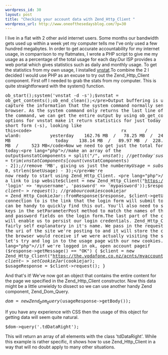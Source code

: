 ```yaml
--- 
wordpress_id: 30
layout: post
title: "Checking your account data with Zend_Http_Client "
wordpress_url: http://www.oneofthesedaysblog.com/?p=30
---
```

I live in a flat with 2 other avid internet users. Some months our bandwidth gets used up within a week yet my computer tells me I've only used a few hundred megabytes. In order to get accurate accountability for my internet usage, in comparrison to my flatmates, I wrote a PHP script to give me my usage as a percentage of the total usage for each day.Our ISP provides a web portal which gives statistics such as daily and monthly usage. To get the statistics from my own usage, I installed <a href="http://humdi.net/vnstat/">vnstat</a>.To combine the 2 I decided I would use PHP as an excuse to try out the Zend_Http_Client component. First off I needed to grab the stats from my computer. This is quite straightforward with the system() function.<pre lang="php">ob_start();system('vnstat -d -s');$vnstat = ob_get_contents();ob_end_clean();</pre>Output buffering is used to capture the information that the system command normally sends to the browser. As the system command only returns the last line of output from the command, we can get the entire output by using ob_get_contents().The options for vnstat make it return statistics for just today (-d) and in short form (-s), looking like this<code>                                  rx       /         tx      /        total    /  estimated wlan0:           yesterday    162.76 MB  /   78.25 MB  /  241.00 MB                 today    138.14 MB  /   89.97 MB  /  228.11 MB  /     523 MB</code>Now we need to get just the total for today:<pre lang="php">//make an array of the output$vnstatComponents = split("/", $vnstat);//get today's usage (2nd to last element of the array) and remove whitespace$netUsage = trim($vnstatComponents[count($vnstatComponents) - 2]);//remove 'MB', giving us just the number$myUsage = substr($netUsage, 0, strlen($netUsage) - 3);</pre>We're now ready to start using Zend_Http_Client. <pre lang="php">//open a link to isp website$client = new Zend_Http_Client("https://the.vodafone.co.nz/acnts/myaccounts.pl/login");$client->setMethod(Zend_Http_Client::POST);$client->setParameterPost(array(    'login'  => 'myusername',    'password' => 'mypassword'));$response = $client->request();//grab our cookies$cookiejar = Zend_Http_CookieJar::fromResponse($response, $client->getUri());</pre>The link we open a connection to is the link that the login form will submit to. Firebug can be handy to quickly find this out. You'll also need to set the array keys in the setParameterPost method to match the names of the username and password fields on the login form.The last part of the code is what will enable us to persist our login credentials. Zend_Http_CookieJar is fairly self explanatory in it's name. We pass in the request object and the uri of the site we're posting to and it will store the cookies that the browser would receive if we were actually visiting the site.Now let's try and log in to the usage page with our new cookies.<pre lang="php">//if we're logged in ok, open account pageif ($response->getMessage() == "OK") {	$client = new Zend_Http_Client("https://the.vodafone.co.nz/acnts/myaccount-int.pl/usage-data");	$client->setCookieJar($cookiejar);	$usageResponse = $client->request();	}</pre>And that's it! We've now got an object that contains the entire content for the page we specified in the Zend_Http_Client constructor. Now this data might be a little unwieldy to dissect so we can use another handy Zend component, Zend_Dom_Query.<pre lang="php">$dom = new Zend_Dom_Query($usageResponse->getBody());</pre>If you have any experience with CSS then the usage of this object for getting data will seem quite natural.<pre lang="php">$dom->query('.tdDataRight');</pre>This will return an array of all elements with the class 'tdDataRight'. While this example is rather specific, it shows how to use Zend_Http_Client in a way that will no doubt apply to many other situations.
